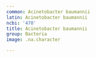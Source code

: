 ```yaml
---
common: Acinetobacter baumannii
latin: Acinetobacter baumannii
ncbi: '470'
title: Acinetobacter baumannii
group: Bacteria
image: .na.character

---
```

